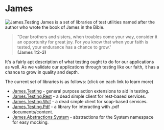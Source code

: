 James
=====
![James.Testing](https://avatars3.githubusercontent.com/u/12504634?v=3&u=f511cd5f07123fd8cff1bcd4a5b980b14ddb0652&s=140 "James.Testing")
James is a set of libraries of test utilities named after the author who wrote the book of James in the Bible.

>"Dear brothers and sisters, when troubles come your way, consider it an opportunity for great joy. For you know that when your faith is tested, your endurance has a chance to grow."<br>
**(James 1:2-3)**

It's a fairly apt description of what testing ought to do for our applications as well.  As we validate our applications through testing like our faith, it has a chance to grow in quality and depth.

The current set of libraries is as follows:  (click on each link to learn more)

* [James.Testing](https://github.com/toddmeinershagen/James.Testing/wiki/James.Testing) - general purpose action extensions to aid in testing.
* [James.Testing.Rest](https://github.com/toddmeinershagen/James.Testing/wiki/James.Testing.Rest) - a dead simple client for rest-based services.
* [James.Testing.Wcf](https://github.com/toddmeinershagen/James.Testing/wiki/James.Testing.Wcf) - a dead simple client for soap-based services.
* [James.Testing.Pdf](https://github.com/toddmeinershagen/James.Testing/wiki/James.Testing.Pdf) - a library for interacting with .pdf documents/content.
* [James.Abstractions.System](https://github.com/toddmeinershagen/James.Testing/wiki/James.Abstractions.System) - abstractions for the System namespace for easy mocking.
